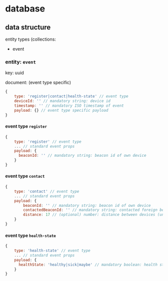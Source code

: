 # database

## data structure

entity types (collections:

- event

### entity: `event`

key: uuid

document: (event type specific)

```javascript
{
    type: 'register|contact|health-state' // event type
    deviceId: '' // mandatory string: device id
    timestamp: '' // mandatory ISO timestamp of event
    payload: {} // event type specific payload
}
```

#### event type `register`

```javascript
{
    type: 'register' // event type
    ... // standard event props
    payload: {
      beaconId: '' // mandatory string: beacon id of own device
    }
}
```

#### event type `contact`

```javascript
{
    type: 'contact' // event type
    ... // standard event props
    payload: {
        beaconId: '' // mandatory string: beacon id of own device
        contactedBeaconId: '' // mandatory string: contacted foreign beacon id
        distance: 17 // (optional) number: distance between devices (unit: meter)
    }
}
```

#### event type `health-state`

```javascript
{
    type: 'health-state' // event type
    ... // standard event props
    payload: {
      healthState: 'healthy|sick|maybe' // mandatory boolean: health state
    }
}
```
